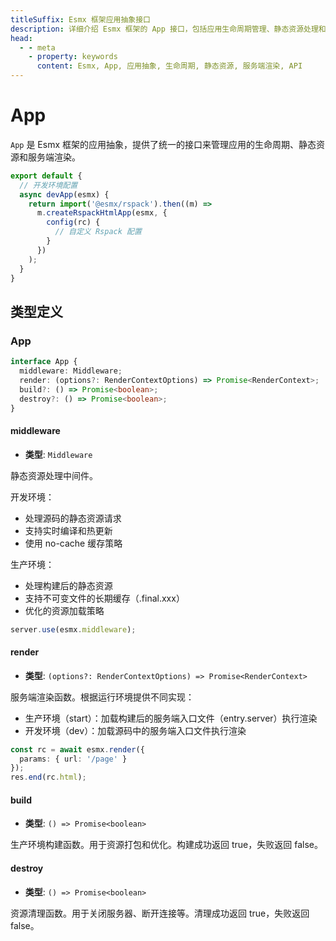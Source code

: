 ```yaml
---
titleSuffix: Esmx 框架应用抽象接口
description: 详细介绍 Esmx 框架的 App 接口，包括应用生命周期管理、静态资源处理和服务端渲染功能，帮助开发者理解和使用应用核心功能。
head:
  - - meta
    - property: keywords
      content: Esmx, App, 应用抽象, 生命周期, 静态资源, 服务端渲染, API
---
```


# App

`App` 是 Esmx 框架的应用抽象，提供了统一的接口来管理应用的生命周期、静态资源和服务端渲染。

```ts title="entry.node.ts"
export default {
  // 开发环境配置
  async devApp(esmx) {
    return import('@esmx/rspack').then((m) =>
      m.createRspackHtmlApp(esmx, {
        config(rc) {
          // 自定义 Rspack 配置
        }
      })
    );
  }
}
```

## 类型定义
### App

```ts
interface App {
  middleware: Middleware;
  render: (options?: RenderContextOptions) => Promise<RenderContext>;
  build?: () => Promise<boolean>;
  destroy?: () => Promise<boolean>;
}
```

#### middleware

- **类型**: `Middleware`

静态资源处理中间件。

开发环境：
- 处理源码的静态资源请求
- 支持实时编译和热更新
- 使用 no-cache 缓存策略

生产环境：
- 处理构建后的静态资源
- 支持不可变文件的长期缓存（.final.xxx）
- 优化的资源加载策略

```ts
server.use(esmx.middleware);
```

#### render

- **类型**: `(options?: RenderContextOptions) => Promise<RenderContext>`

服务端渲染函数。根据运行环境提供不同实现：
- 生产环境（start）：加载构建后的服务端入口文件（entry.server）执行渲染
- 开发环境（dev）：加载源码中的服务端入口文件执行渲染

```ts
const rc = await esmx.render({
  params: { url: '/page' }
});
res.end(rc.html);
```

#### build

- **类型**: `() => Promise<boolean>`

生产环境构建函数。用于资源打包和优化。构建成功返回 true，失败返回 false。

#### destroy

- **类型**: `() => Promise<boolean>`

资源清理函数。用于关闭服务器、断开连接等。清理成功返回 true，失败返回 false。